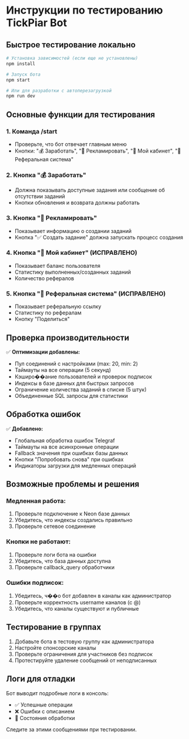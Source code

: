 # Инструкции по тестированию TickPiar Bot

## Быстрое тестирование локально

```bash
# Установка зависимостей (если еще не установлены)
npm install

# Запуск бота
npm start

# Или для разработки с автоперезагрузкой
npm run dev
```

## Основные функции для тестирования

### 1. Команда /start
- Проверьте, что бот отвечает главным меню
- Кнопки: "💰 Заработать", "📢 Рекламировать", "👤 Мой кабинет", "🔗 Реферальная система"

### 2. Кнопка "💰 Заработать"
- Должна показывать доступные задания или сообщение об отсутствии заданий
- Кнопки обновления и возврата должны работать

### 3. Кнопка "📢 Рекламировать"  
- Показывает информацию о создании заданий
- Кнопка "✅ Создать задание" должна запускать процесс создания

### 4. Кнопка "👤 Мой кабинет" (ИСПРАВЛЕНО)
- Показывает баланс пользователя
- Статистику выполненных/созданных заданий
- Количество рефералов

### 5. Кнопка "🔗 Реферальная система" (ИСПРАВЛЕНО)
- Показывает реферальную ссылку
- Статистику по рефералам
- Кнопку "Поделиться"

## Проверка производительности

✅ **Оптимизации добавлены:**
- Пул соединений с настройками (max: 20, min: 2)
- Таймауты на все операции (5 секунд)
- Кэширо��ание пользователей и проверок подписок
- Индексы в базе данных для быстрых запросов
- Ограничение количества заданий в списке (5 штук)
- Объединенные SQL запросы для статистики

## Обработка ошибок

✅ **Добавлено:**
- Глобальная обработка ошибок Telegraf
- Таймауты на все асинхронные операции
- Fallback значения при ошибках базы данных
- Кнопки "Попробовать снова" при ошибках
- Индикаторы загрузки для медленных операций

## Возможные проблемы и решения

### Медленная работа:
1. Проверьте подключение к Neon базе данных
2. Убедитесь, что индексы создались правильно
3. Проверьте сетевое соединение

### Кнопки не работают:
1. Проверьте логи бота на ошибки
2. Убедитесь, что база данных доступна
3. Проверьте callback_query обработчики

### Ошибки подписок:
1. Убедитесь, ч��о бот добавлен в каналы как администратор
2. Проверьте корректность username каналов (с @)
3. Убедитесь, что каналы существуют и публичные

## Тестирование в группах

1. Добавьте бота в тестовую группу как администратора
2. Настройте спонсорские каналы
3. Проверьте ограничения для участников без подписок
4. Протестируйте удаление сообщений от неподписанных

## Логи для отладки

Бот выводит подробные логи в консоль:
- ✅ Успешные операции
- ❌ Ошибки с описанием
- 🔄 Состояния обработки

Следите за этими сообщениями при тестировании.
